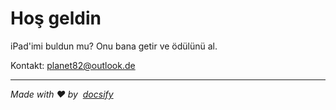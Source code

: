 # Hoş geldin

iPad'imi buldun mu? Onu bana getir ve ödülünü al.

Kontakt: [planet82@outlook.de](mailto:planet82@outlook.de)

* * *

_Made with ❤️ by  [docsify](https://docsify.js.org/)_
